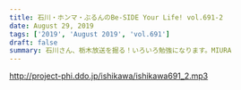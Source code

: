 ```yaml
---
title: 石川・ホンマ・ぶるんのBe-SIDE Your Life! vol.691-2
date: August 29, 2019
tags: ['2019', 'August 2019', 'vol.691']
draft: false
summary: 石川さん、栃木放送を掘る！いろいろ勉強になります。MIURA
---
```


http://project-phi.ddo.jp/ishikawa/ishikawa691_2.mp3